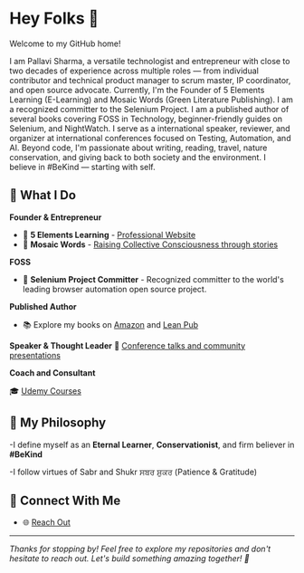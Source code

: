 # Hey Folks 👋

Welcome to my GitHub home! 

I am Pallavi Sharma, a versatile technologist and entrepreneur with close to two decades 
of experience across multiple roles — from individual contributor and technical product manager 
to scrum master, IP coordinator, and open source advocate. Currently, I'm the Founder of 5 Elements Learning (E-Learning) 
and Mosaic Words (Green Literature Publishing). I am a recognized committer to the Selenium Project. 
I am a published author of several books covering FOSS in Technology, beginner-friendly guides on Selenium, and NightWatch.
I serve as a international speaker, reviewer, and organizer at international conferences focused on Testing, Automation, and AI. 
Beyond code, I'm passionate about writing, reading, travel, nature conservation, and giving back to both society and the environment. 
I believe in #BeKind — starting with self.

## 🚀 What I Do

**Founder & Entrepreneur**
- 🌟 **5 Elements Learning** - [Professional Website](https://5elementslearning.dev/)
- 📝 **Mosaic Words** - [Raising Collective Consciousness through stories](https://mosaicwords.com/)

**FOSS**
- 🤖 **Selenium Project Committer** - Recognized committer to the world's leading browser automation open source project.

**Published Author**
- 📚 Explore my books on [Amazon](https://www.amazon.com/author/pallavisharma) and [Lean Pub](https://leanpub.com/u/pallavi-sharma)

**Speaker & Thought Leader**
🎤 [Conference talks and community presentations](https://www.youtube.com/watch?v=QnsYRwX91cc&list=PLAetR45q7aG1AcR_V9NjTKoCFpMlQXZqn)

**Coach and Consultant**

🎓 [Udemy Courses](https://www.udemy.com/user/2745929c-548d-4081-bdad-8c58ecb41549/)
  
## 🌱 My Philosophy
-I define myself as an **Eternal Learner**, **Conservationist**, and firm believer in **#BeKind**

-I follow virtues of Sabr and Shukr ਸਬਰ ਸ਼ੁਕਰ (Patience & Gratitude)

## 🔗 Connect With Me
- 🌐 [Reach Out](https://linktr.ee/musepallavi)

---

*Thanks for stopping by! Feel free to explore my repositories and don't hesitate to reach out. Let's build something amazing together! 🌟*
<!--
**pallavigitwork/pallavigitwork** is a ✨ _special_ ✨ repository because its `README.md` (this file) appears on your GitHub profile.

Here are some ideas to get you started:

- 🔭 I’m currently working on ...
- 🌱 I’m currently learning ...
- 👯 I’m looking to collaborate on ...
- 🤔 I’m looking for help with ...
- 💬 Ask me about ...
- 📫 How to reach me: ...
- 😄 Pronouns: ...
- ⚡ Fun fact: ...
-->

